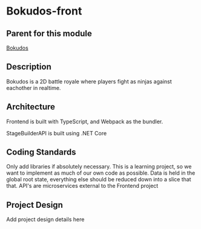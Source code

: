 # Bokudos-front

## Parent for this module
[Bokudos](https://github.com/BadassBison/Bokudos.git)

## Description
Bokudos is a 2D battle royale where players fight as ninjas against eachother in realtime. 

## Architecture
Frontend is built with TypeScript, and Webpack as the bundler. 

StageBuilderAPI is built using .NET Core

## Coding Standards
Only add libraries if absolutely necessary. This is a learning project, so we want to implement as much of our own code as possible.
Data is held in the global root state, everything else should be reduced down into a slice that that.
API's are microservices external to the Frontend project

## Project Design
Add project design details here
